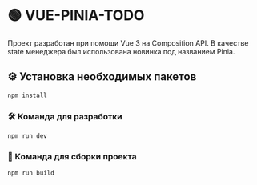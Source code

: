 # 🟢 VUE-PINIA-TODO

Проект разработан при помощи Vue 3 на Composition API.
В качестве state менеджера был использована новинка под названием Pinia.

## ⚙️ Установка необходимых пакетов

```sh
npm install
```

### 🛠️ Команда для разработки

```sh
npm run dev
```

### 📁 Команда для сборки проекта

```sh
npm run build
```
